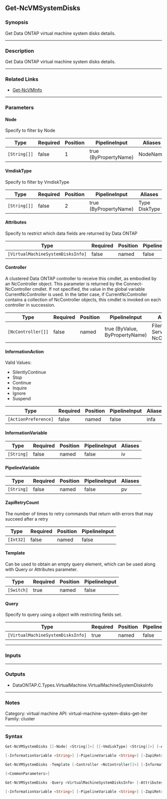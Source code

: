 Get-NcVMSystemDisks
-------------------

### Synopsis
Get Data ONTAP virtual machine system disks details.

---

### Description

Get Data ONTAP virtual machine system disks details.

---

### Related Links
* [Get-NcVMInfo](Get-NcVMInfo)

---

### Parameters
#### **Node**
Specify to filter by Node

|Type        |Required|Position|PipelineInput        |Aliases |
|------------|--------|--------|---------------------|--------|
|`[String[]]`|false   |1       |true (ByPropertyName)|NodeName|

#### **VmdiskType**
Specify to filter by VmdiskType

|Type        |Required|Position|PipelineInput        |Aliases          |
|------------|--------|--------|---------------------|-----------------|
|`[String[]]`|false   |2       |true (ByPropertyName)|Type<br/>DiskType|

#### **Attributes**
Specify to restrict which data fields are returned by Data ONTAP

|Type                             |Required|Position|PipelineInput|
|---------------------------------|--------|--------|-------------|
|`[VirtualMachineSystemDisksInfo]`|false   |named   |false        |

#### **Controller**
A clustered Data ONTAP controller to receive this cmdlet, as embodied by an NcController object.  This parameter is returned by the Connect-NcController cmdlet.  If not specified, the value in the global variable CurrentNcController is used.  In the latter case, if CurrentNcController contains a collection of NcController objects, this cmdlet is invoked on each controller in succession.

|Type              |Required|Position|PipelineInput                 |Aliases                          |
|------------------|--------|--------|------------------------------|---------------------------------|
|`[NcController[]]`|false   |named   |true (ByValue, ByPropertyName)|Filer<br/>Server<br/>NcController|

#### **InformationAction**

Valid Values:

* SilentlyContinue
* Stop
* Continue
* Inquire
* Ignore
* Suspend

|Type                |Required|Position|PipelineInput|Aliases|
|--------------------|--------|--------|-------------|-------|
|`[ActionPreference]`|false   |named   |false        |infa   |

#### **InformationVariable**

|Type      |Required|Position|PipelineInput|Aliases|
|----------|--------|--------|-------------|-------|
|`[String]`|false   |named   |false        |iv     |

#### **PipelineVariable**

|Type      |Required|Position|PipelineInput|Aliases|
|----------|--------|--------|-------------|-------|
|`[String]`|false   |named   |false        |pv     |

#### **ZapiRetryCount**
The number of times to retry commands that return with errors that may succeed after a retry

|Type     |Required|Position|PipelineInput|
|---------|--------|--------|-------------|
|`[Int32]`|false   |named   |false        |

#### **Template**
Can be used to obtain an empty query element, which can be used along with Query or Attributes parameter.

|Type      |Required|Position|PipelineInput|
|----------|--------|--------|-------------|
|`[Switch]`|true    |named   |false        |

#### **Query**
Specify to query using a object with restricting fields set.

|Type                             |Required|Position|PipelineInput|
|---------------------------------|--------|--------|-------------|
|`[VirtualMachineSystemDisksInfo]`|true    |named   |false        |

---

### Inputs

---

### Outputs
* DataONTAP.C.Types.VirtualMachine.VirtualMachineSystemDisksInfo

---

### Notes
Category: virtual machine
API: virtual-machine-system-disks-get-iter
Family: cluster

---

### Syntax
```PowerShell
Get-NcVMSystemDisks [[-Node] <String[]>] [[-VmdiskType] <String[]>] [-Attributes <VirtualMachineSystemDisksInfo>] [-Controller <NcController[]>] [-InformationAction <ActionPreference>] 
```
```PowerShell
[-InformationVariable <String>] [-PipelineVariable <String>] [-ZapiRetryCount <Int32>] [<CommonParameters>]
```
```PowerShell
Get-NcVMSystemDisks -Template [-Controller <NcController[]>] [-InformationAction <ActionPreference>] [-InformationVariable <String>] [-PipelineVariable <String>] [-ZapiRetryCount <Int32>] 
```
```PowerShell
[<CommonParameters>]
```
```PowerShell
Get-NcVMSystemDisks -Query <VirtualMachineSystemDisksInfo> [-Attributes <VirtualMachineSystemDisksInfo>] [-Controller <NcController[]>] [-InformationAction <ActionPreference>] 
```
```PowerShell
[-InformationVariable <String>] [-PipelineVariable <String>] [-ZapiRetryCount <Int32>] [<CommonParameters>]
```
